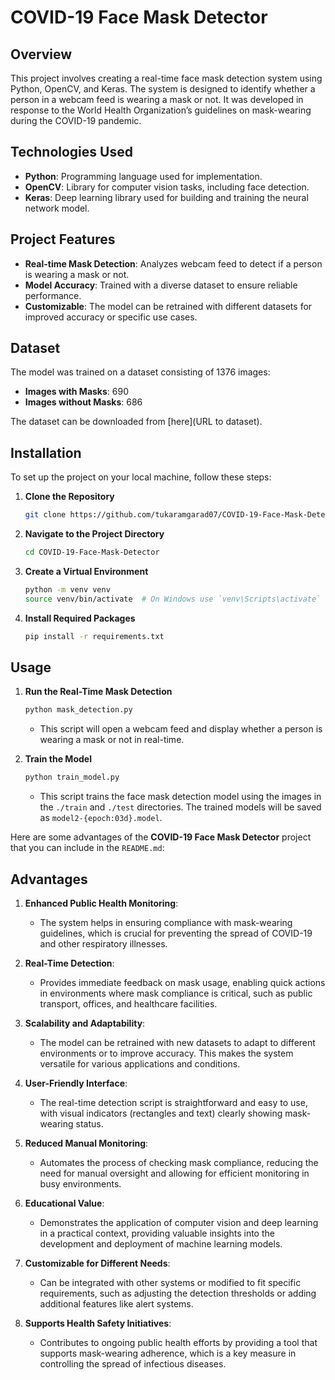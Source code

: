 # COVID-19 Face Mask Detector

## Overview

This project involves creating a real-time face mask detection system using Python, OpenCV, and Keras. The system is designed to identify whether a person in a webcam feed is wearing a mask or not. It was developed in response to the World Health Organization’s guidelines on mask-wearing during the COVID-19 pandemic.

## Technologies Used

- **Python**: Programming language used for implementation.
- **OpenCV**: Library for computer vision tasks, including face detection.
- **Keras**: Deep learning library used for building and training the neural network model.

## Project Features

- **Real-time Mask Detection**: Analyzes webcam feed to detect if a person is wearing a mask or not.
- **Model Accuracy**: Trained with a diverse dataset to ensure reliable performance.
- **Customizable**: The model can be retrained with different datasets for improved accuracy or specific use cases.

## Dataset

The model was trained on a dataset consisting of 1376 images:
- **Images with Masks**: 690
- **Images without Masks**: 686

The dataset can be downloaded from [here](URL to dataset).

## Installation

To set up the project on your local machine, follow these steps:

1. **Clone the Repository**

    ```bash
    git clone https://github.com/tukaramgarad07/COVID-19-Face-Mask-Detector.git
    ```

2. **Navigate to the Project Directory**

    ```bash
    cd COVID-19-Face-Mask-Detector
    ```

3. **Create a Virtual Environment**

    ```bash
    python -m venv venv
    source venv/bin/activate  # On Windows use `venv\Scripts\activate`
    ```

4. **Install Required Packages**

    ```bash
    pip install -r requirements.txt
    ```

## Usage

1. **Run the Real-Time Mask Detection**

    ```bash
    python mask_detection.py
    ```

    - This script will open a webcam feed and display whether a person is wearing a mask or not in real-time.

2. **Train the Model**

    ```bash
    python train_model.py
    ```

    - This script trains the face mask detection model using the images in the `./train` and `./test` directories. The trained models will be saved as `model2-{epoch:03d}.model`.



Here are some advantages of the **COVID-19 Face Mask Detector** project that you can include in the `README.md`:

## Advantages

1. **Enhanced Public Health Monitoring**: 
   - The system helps in ensuring compliance with mask-wearing guidelines, which is crucial for preventing the spread of COVID-19 and other respiratory illnesses.

2. **Real-Time Detection**:
   - Provides immediate feedback on mask usage, enabling quick actions in environments where mask compliance is critical, such as public transport, offices, and healthcare facilities.

3. **Scalability and Adaptability**:
   - The model can be retrained with new datasets to adapt to different environments or to improve accuracy. This makes the system versatile for various applications and conditions.

4. **User-Friendly Interface**:
   - The real-time detection script is straightforward and easy to use, with visual indicators (rectangles and text) clearly showing mask-wearing status.

5. **Reduced Manual Monitoring**:
   - Automates the process of checking mask compliance, reducing the need for manual oversight and allowing for efficient monitoring in busy environments.

6. **Educational Value**:
   - Demonstrates the application of computer vision and deep learning in a practical context, providing valuable insights into the development and deployment of machine learning models.

7. **Customizable for Different Needs**:
   - Can be integrated with other systems or modified to fit specific requirements, such as adjusting the detection thresholds or adding additional features like alert systems.

8. **Supports Health Safety Initiatives**:
   - Contributes to ongoing public health efforts by providing a tool that supports mask-wearing adherence, which is a key measure in controlling the spread of infectious diseases.
